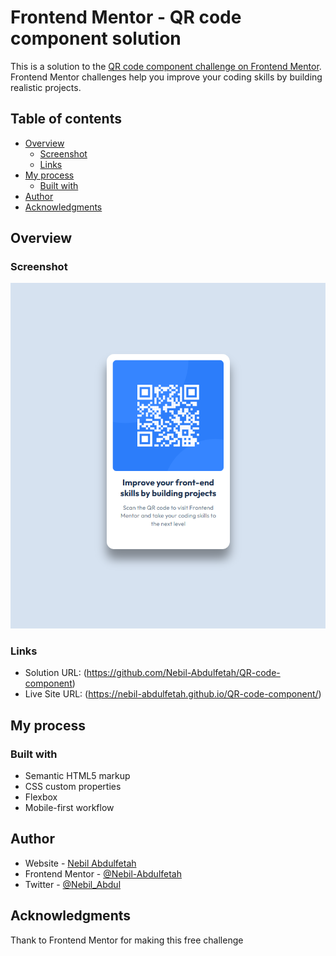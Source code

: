 # Frontend Mentor - QR code component solution

This is a solution to the [QR code component challenge on Frontend Mentor](https://www.frontendmentor.io/challenges/qr-code-component-iux_sIO_H). Frontend Mentor challenges help you improve your coding skills by building realistic projects.

## Table of contents

- [Overview](#overview)
  - [Screenshot](#screenshot)
  - [Links](#links)
- [My process](#my-process)
  - [Built with](#built-with)
- [Author](#author)
- [Acknowledgments](#acknowledgments)

## Overview

### Screenshot

![Screenshot of the finished website](./images/Screenshot.png)

### Links

- Solution URL: (https://github.com/Nebil-Abdulfetah/QR-code-component)
- Live Site URL: (https://nebil-abdulfetah.github.io/QR-code-component/)

## My process

### Built with

- Semantic HTML5 markup
- CSS custom properties
- Flexbox
- Mobile-first workflow

## Author

- Website - [Nebil Abdulfetah](https://nebil-abdulfetah.github.io)
- Frontend Mentor - [@Nebil-Abdulfetah](https://www.frontendmentor.io/profile/Nebil-Abdulfetah)
- Twitter - [@Nebil_Abdul](https://www.twitter.com/Nebil_Abdul)

## Acknowledgments

Thank to Frontend Mentor for making this free challenge

